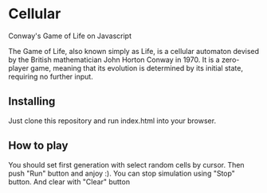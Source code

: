 # Cellular
Conway's Game of Life on Javascript

The Game of Life, also known simply as Life, is a cellular automaton devised by the British mathematician John Horton Conway in 1970. It is a zero-player game, meaning that its evolution is determined by its initial state, requiring no further input.

## Installing
Just clone this repository and run index.html into your browser. 

## How to play
You should set first generation with select random cells by cursor. Then push "Run" button and anjoy :). You can stop simulation using "Stop" button. And clear with "Clear" button
